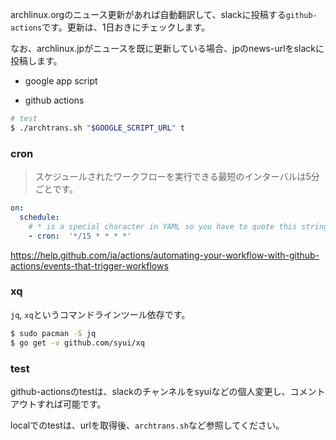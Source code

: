 archlinux.orgのニュース更新があれば自動翻訳して、slackに投稿する`github-actions`です。更新は、1日おきにチェックします。

なお、archlinux.jpがニュースを既に更新している場合、jpのnews-urlをslackに投稿します。

- google app script

- github actions

```sh
# test
$ ./archtrans.sh "$GOOGLE_SCRIPT_URL" t
```

### cron

> スケジュールされたワークフローを実行できる最短のインターバルは5分ごとです。

```yml
on:
  schedule:
    # * is a special character in YAML so you have to quote this string
    - cron:  '*/15 * * * *'
```

https://help.github.com/ja/actions/automating-your-workflow-with-github-actions/events-that-trigger-workflows

### xq

`jq`, `xq`というコマンドラインツール依存です。

```sh
$ sudo pacman -S jq
$ go get -v github.com/syui/xq
```

### test

github-actionsのtestは、slackのチャンネルをsyuiなどの個人変更し、コメントアウトすれば可能です。

localでのtestは、urlを取得後、`archtrans.sh`など参照してください。

